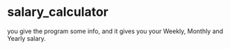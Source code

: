 # salary_calculator
you give the program some info, and it gives you your Weekly, Monthly and Yearly salary.
